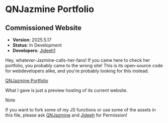 # QNJazmine Portfolio
## Commissioned Website
* **Version**: 2025.5.17
* **Status**: In Development
* **Developers**: [Jideeh1](https://github.com/Jideeh1)

Hey, whatever-Jazmine-calls-her-fans! If you came here to check her portfolio, you probably came to the wrong site! This is its open-source code for webdevelopers alike, and you're probably looking for this instead.

[QNJazmine Portfolio](https://qnjazmineportfolio.netlify.app/)

What I gave is just a preview hosting of its current website.

> [!NOTE]
> If you want to fork some of my JS functions or use some of the assets in this file, please ask [QNJazmine](https://x.com/QNJazmine) and [Jideeh](https://x.com/jideeh1) for Permission!
